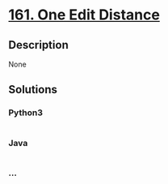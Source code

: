 # [161. One Edit Distance](https://leetcode.com/problems/one-edit-distance)

## Description
None


## Solutions


### Python3

```python

```

### Java

```java

```

### ...
```

```
